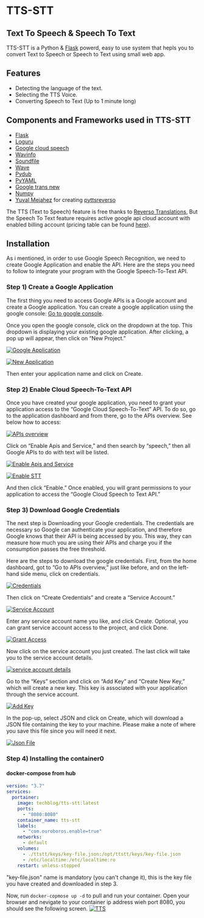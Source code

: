 # TTS-STT
## Text To Speech & Speech To Text

TTS-STT is a Python & [Flask](https://flask.palletsprojects.com/en/1.1.x/) powerd, easy to use system that hepls you to convert Text to Speech or Speech to Text using small web app.

## Features

- Detecting the language of the text.
- Selecting the TTS Voice.
- Converting Speech to Text (Up to 1 minute long)

## Components and Frameworks used in TTS-STT
* [Flask](https://flask.palletsprojects.com/en/1.1.x/)
* [Loguru](https://pypi.org/project/loguru/)
* [Google cloud speech](https://pypi.org/project/google-cloud-speech/)
* [Wavinfo ](https://pypi.org/project/wavinfo/)
* [Soundfile](https://pypi.org/project/SoundFile/)
* [Wave](https://pypi.org/project/Wave/)
* [Pydub](https://pypi.org/project/pydub/)
* [PyYAML](https://pypi.org/project/PyYAML/)
* [Google trans new](https://pypi.org/project/google-trans-new/)
* [Numpy](https://pypi.org/project/numpy/)
* [Yuval Mejahez](https://github.com/rt400) for creating [pyttsreverso](https://github.com/rt400/pyttsreverso)

 
The TTS (Text to Speech) feature is free thanks to [Reverso Translations](https://www.reverso.net),
But the Speech To Text feature requires active google api cloud account with enabled billing account (pricing table can be found [here](https://cloud.google.com/speech-to-text/pricing)).

## Installation
As i mentioned, in order to use Google Speech Recognition, we need to create Google Application and enable the API. Here are the steps you need to follow to integrate your program with the Google Speech-To-Text API.

### Step 1) Create a Google Application
The first thing you need to access Google APIs is a Google account and create a Google application. You can create a google application using the google console: [Go to google console](https://console.cloud.google.com/).

Once you open the google console, click on the dropdown at the top. This dropdown is displaying your existing google application. After clicking, a pop up will appear, then click on “New Project.”

[![Google Application](https://github.com/t0mer/tts-stt/blob/main/screenshots/google%20applications%20dashboard.png?raw=true "Google Application")](https://github.com/t0mer/tts-stt/blob/main/screenshots/google%20applications%20dashboard.png?raw=true "Google Application")

[![New Application](https://github.com/t0mer/tts-stt/blob/main/screenshots/new%20project.png?raw=true "New Application")](https://github.com/t0mer/tts-stt/blob/main/screenshots/new%20project.png?raw=true "New Application")

Then enter your application name and click on Create.

### Step 2) Enable Cloud Speech-To-Text API
Once you have created your google application, you need to grant your application access to the “Google Cloud Speech-To-Text” API. To do so, go to the application dashboard and from there, go to the APIs overview. See below how to access:

[![APIs overview](https://github.com/t0mer/tts-stt/blob/main/screenshots/apis%20overview.png?raw=true "APIs overview")](https://github.com/t0mer/tts-stt/blob/main/screenshots/apis%20overview.png?raw=true "APIs overview")

Click on “Enable Apis and Service,” and then search by “speech,” then all Google APIs to do with text will be listed.

[![Enable Apis and Service](https://github.com/t0mer/tts-stt/blob/main/screenshots/enable%20api%20and%20services.png?raw=true "Enable Apis and Service")](https://github.com/t0mer/tts-stt/blob/main/screenshots/enable%20api%20and%20services.png?raw=true "Enable Apis and Service")

[![Enable STT](https://github.com/t0mer/tts-stt/blob/main/screenshots/enable%20stt%20service.png?raw=true "Enable STT")](https://github.com/t0mer/tts-stt/blob/main/screenshots/enable%20stt%20service.png?raw=true "Enable STT")

And then click “Enable.” Once enabled, you will grant permissions to your application to access the “Google Cloud Speech to Text API.”

### Step 3) Download Google Credentials
The next step is Downloading your Google credentials. The credentials are necessary so Google can authenticate your application, and therefore Google knows that their API is being accessed by you. This way, they can measure how much you are using their APIs and charge you if the consumption passes the free threshold.

Here are the steps to download the google credentials. First, from the home dashboard, got to “Go to APIs overview,” just like before, and on the left-hand side menu, click on credentials.

[![Credentials](https://github.com/t0mer/tts-stt/blob/main/screenshots/credentials.png?raw=true "Credentials")](https://github.com/t0mer/tts-stt/blob/main/screenshots/credentials.png?raw=true "Credentials")

Then click on “Create Credentials” and create a “Service Account.”

[![Service Account](https://github.com/t0mer/tts-stt/blob/main/screenshots/Service%20Account.png?raw=true "Service Account")](https://github.com/t0mer/tts-stt/blob/main/screenshots/Service%20Account.png?raw=true "Service Account")

Enter any service account name you like, and click Create.
Optional, you can grant service account access to the project, and click Done.

[![Grant Access](https://github.com/t0mer/tts-stt/blob/main/screenshots/Grant%20Access.png?raw=true "Grant Access")](https://github.com/t0mer/tts-stt/blob/main/screenshots/Grant%20Access.png?raw=true "Grant Access")

Now click on the service account you just created. The last click will take you to the service account details.

[![service account details](https://github.com/t0mer/tts-stt/blob/main/screenshots/Service%20Accounts.png?raw=true "service account details")](https://github.com/t0mer/tts-stt/blob/main/screenshots/Service%20Accounts.png?raw=true "service account details")

Go to the “Keys” section and click on “Add Key” and “Create New Key,” which will create a new key. This key is associated with your application through the service account.

[![Add Key](https://github.com/t0mer/tts-stt/blob/main/screenshots/add%20key.png?raw=true "Add Key")](https://github.com/t0mer/tts-stt/blob/main/screenshots/add%20key.png?raw=true "Add Key")

In the pop-up, select JSON and click on Create, which will download a JSON file containing the key to your machine. Please make a note of where you save this file since you will need it next.

[![Json File](https://github.com/t0mer/tts-stt/blob/main/screenshots/Key%20type.png?raw=true "Json File")](https://github.com/t0mer/tts-stt/blob/main/screenshots/Key%20type.png?raw=true "Json File")

### Step 4) Installing the container0
#### docker-compose from hub
```yaml
version: "3.7"
services:
  portainer:
    image: techblog/tts-stt:latest
    ports:
      - "8080:8080"
    container_name: tts-stt
    labels:
      - "com.ouroboros.enable=true"
    networks:
      - default
    volumes:
      - ./ttstt/keys/key-file.json:/opt/ttstt/keys/key-file.json
      - /etc/localtime:/etc/localtime:ro
    restart: unless-stopped
```
"key-file.json" name is mandatory (you can't change it), this is the key file you have created and downloaded in step 3.

Now, run ```docker-copmose up -d``` to pull and run your container.
Open your browser and nevigate to your container ip address wieh port 8080, you should see the following screen.
[![TTS](https://github.com/t0mer/tts-stt/blob/main/screenshots/tts-stt.PNG?raw=true "TTS")](https://github.com/t0mer/tts-stt/blob/main/screenshots/tts-stt.PNG?raw=true "TTS")


